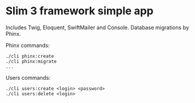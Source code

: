 # Slim 3 framework simple app
Includes Twig, Eloquent, SwiftMailer and Console. Database migrations by Phinx.

Phinx commands:
```
./cli phinx:create
./cli phinx:migrate
...
```

Users commands:
```
./cli users:create <login> <password>
./cli users:delete <login>
```
